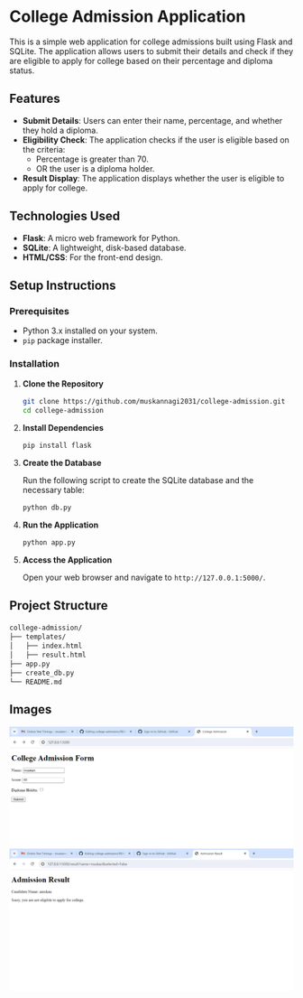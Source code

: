 # College Admission Application

This is a simple web application for college admissions built using Flask and SQLite. The application allows users to submit their details and check if they are eligible to apply for college based on their percentage and diploma status.

## Features

- **Submit Details**: Users can enter their name, percentage, and whether they hold a diploma.
- **Eligibility Check**: The application checks if the user is eligible based on the criteria:
  - Percentage is greater than 70.
  - OR the user is a diploma holder.
- **Result Display**: The application displays whether the user is eligible to apply for college.

## Technologies Used

- **Flask**: A micro web framework for Python.
- **SQLite**: A lightweight, disk-based database.
- **HTML/CSS**: For the front-end design.

## Setup Instructions

### Prerequisites

- Python 3.x installed on your system.
- `pip` package installer.

### Installation

1. **Clone the Repository**

    ```bash
    git clone https://github.com/muskannagi2031/college-admission.git
    cd college-admission
    ```

2. **Install Dependencies**

    ```bash
    pip install flask
    ```

3. **Create the Database**

    Run the following script to create the SQLite database and the necessary table:

    ```bash
    python db.py
    ```

4. **Run the Application**

    ```bash
    python app.py
    ```

5. **Access the Application**

    Open your web browser and navigate to `http://127.0.0.1:5000/`.

## Project Structure

```plaintext
college-admission/
├── templates/
│   ├── index.html
│   ├── result.html
├── app.py
├── create_db.py
└── README.md
```

## Images

<img align="center" src="screenshot1.png" alt="form" />

<img align="center" src="screenshot2.png" alt="result" />
